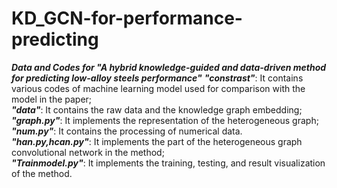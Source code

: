 # KD_GCN-for-performance-predicting
___Data and Codes for "A hybrid knowledge-guided and data-driven method for predicting low-alloy steels performance"___
***"constrast"***: It contains various codes of machine learning model used for comparison with the model in the paper;  
***"data"***: It contains the raw data and the knowledge graph embedding;  
***"graph.py"***: It implements the representation of the heterogeneous graph;  
***"num.py"***: It contains the processing of numerical data.  
***"han.py,hcan.py"***: It implements the part of the heterogeneous graph convolutional network in the method;  
***"Trainmodel.py"***: It implements the training, testing, and result visualization of the method.
